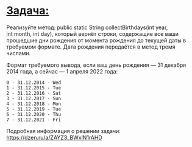 # <u>**Задача:**</u>
Реализуйте метод: public static String collectBirthdays(int year,  
int month, int day), который вернёт строки, содержащие все ваши прошедшие дни рождения от момента рождения до текущей даты в требуемом формате. Дата рождения передаётся в метод тремя числами.  

Формат требуемого вывода, если ваш день рождения —
31 декабря 2014 года, а сейчас — 1 апреля 2022 года:

    0 - 31.12.2014 - Wed
    1 - 31.12.2015 - Tue
    2 - 31.12.2016 - Sat
    3 - 31.12.2017 - Sun
    4 - 31.12.2018 - Mon
    5 - 31.12.2019 - Tue
    6 - 31.12.2020 - Thu
    7 - 31.12.2021 - Fri

Подробная информация о решении задачи: https://dzen.ru/a/ZAYZ3_BWxlN1rAHD